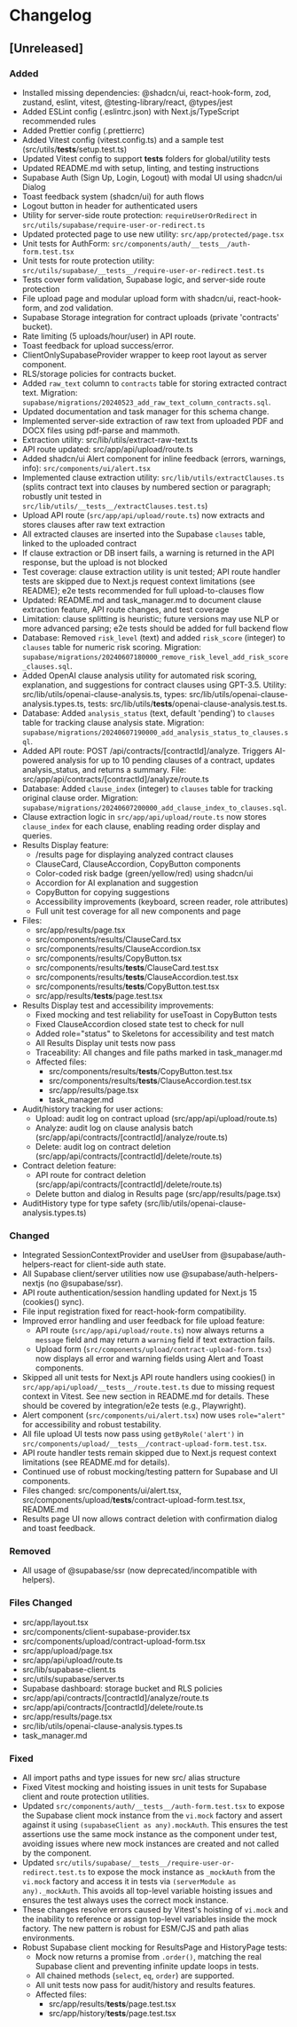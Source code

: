 # Changelog

## [Unreleased]

### Added

- Installed missing dependencies: @shadcn/ui, react-hook-form, zod, zustand, eslint, vitest, @testing-library/react, @types/jest
- Added ESLint config (.eslintrc.json) with Next.js/TypeScript recommended rules
- Added Prettier config (.prettierrc)
- Added Vitest config (vitest.config.ts) and a sample test (src/utils/**tests**/setup.test.ts)
- Updated Vitest config to support **tests** folders for global/utility tests
- Updated README.md with setup, linting, and testing instructions
- Supabase Auth (Sign Up, Login, Logout) with modal UI using shadcn/ui Dialog
- Toast feedback system (shadcn/ui) for auth flows
- Logout button in header for authenticated users
- Utility for server-side route protection: `requireUserOrRedirect` in `src/utils/supabase/require-user-or-redirect.ts`
- Updated protected page to use new utility: `src/app/protected/page.tsx`
- Unit tests for AuthForm: `src/components/auth/__tests__/auth-form.test.tsx`
- Unit tests for route protection utility: `src/utils/supabase/__tests__/require-user-or-redirect.test.ts`
- Tests cover form validation, Supabase logic, and server-side route protection
- File upload page and modular upload form with shadcn/ui, react-hook-form, and zod validation.
- Supabase Storage integration for contract uploads (private 'contracts' bucket).
- Rate limiting (5 uploads/hour/user) in API route.
- Toast feedback for upload success/error.
- ClientOnlySupabaseProvider wrapper to keep root layout as server component.
- RLS/storage policies for contracts bucket.
- Added `raw_text` column to `contracts` table for storing extracted contract text. Migration: `supabase/migrations/20240523_add_raw_text_column_contracts.sql`.
- Updated documentation and task manager for this schema change.
- Implemented server-side extraction of raw text from uploaded PDF and DOCX files using pdf-parse and mammoth.
- Extraction utility: src/lib/utils/extract-raw-text.ts
- API route updated: src/app/api/upload/route.ts
- Added shadcn/ui Alert component for inline feedback (errors, warnings, info): `src/components/ui/alert.tsx`
- Implemented clause extraction utility: `src/lib/utils/extractClauses.ts` (splits contract text into clauses by numbered section or paragraph; robustly unit tested in `src/lib/utils/__tests__/extractClauses.test.ts`)
- Upload API route (`src/app/api/upload/route.ts`) now extracts and stores clauses after raw text extraction
- All extracted clauses are inserted into the Supabase `clauses` table, linked to the uploaded contract
- If clause extraction or DB insert fails, a warning is returned in the API response, but the upload is not blocked
- Test coverage: clause extraction utility is unit tested; API route handler tests are skipped due to Next.js request context limitations (see README); e2e tests recommended for full upload-to-clauses flow
- Updated: README.md and task_manager.md to document clause extraction feature, API route changes, and test coverage
- Limitation: clause splitting is heuristic; future versions may use NLP or more advanced parsing; e2e tests should be added for full backend flow
- Database: Removed `risk_level` (text) and added `risk_score` (integer) to `clauses` table for numeric risk scoring. Migration: `supabase/migrations/20240607180000_remove_risk_level_add_risk_score_clauses.sql`.
- Added OpenAI clause analysis utility for automated risk scoring, explanation, and suggestions for contract clauses using GPT-3.5. Utility: src/lib/utils/openai-clause-analysis.ts, types: src/lib/utils/openai-clause-analysis.types.ts, tests: src/lib/utils/**tests**/openai-clause-analysis.test.ts.
- Database: Added `analysis_status` (text, default 'pending') to `clauses` table for tracking clause analysis state. Migration: `supabase/migrations/20240607190000_add_analysis_status_to_clauses.sql`.
- Added API route: POST /api/contracts/[contractId]/analyze. Triggers AI-powered analysis for up to 10 pending clauses of a contract, updates analysis_status, and returns a summary. File: src/app/api/contracts/[contractId]/analyze/route.ts
- Database: Added `clause_index` (integer) to `clauses` table for tracking original clause order. Migration: `supabase/migrations/20240607200000_add_clause_index_to_clauses.sql`.
- Clause extraction logic in `src/app/api/upload/route.ts` now stores `clause_index` for each clause, enabling reading order display and queries.
- Results Display feature:
  - /results page for displaying analyzed contract clauses
  - ClauseCard, ClauseAccordion, CopyButton components
  - Color-coded risk badge (green/yellow/red) using shadcn/ui
  - Accordion for AI explanation and suggestion
  - CopyButton for copying suggestions
  - Accessibility improvements (keyboard, screen reader, role attributes)
  - Full unit test coverage for all new components and page
- Files:
  - src/app/results/page.tsx
  - src/components/results/ClauseCard.tsx
  - src/components/results/ClauseAccordion.tsx
  - src/components/results/CopyButton.tsx
  - src/components/results/**tests**/ClauseCard.test.tsx
  - src/components/results/**tests**/ClauseAccordion.test.tsx
  - src/components/results/**tests**/CopyButton.test.tsx
  - src/app/results/**tests**/page.test.tsx
- Results Display test and accessibility improvements:
  - Fixed mocking and test reliability for useToast in CopyButton tests
  - Fixed ClauseAccordion closed state test to check for null
  - Added role="status" to Skeletons for accessibility and test match
  - All Results Display unit tests now pass
  - Traceability: All changes and file paths marked in task_manager.md
  - Affected files:
    - src/components/results/**tests**/CopyButton.test.tsx
    - src/components/results/**tests**/ClauseAccordion.test.tsx
    - src/app/results/page.tsx
    - task_manager.md
- Audit/history tracking for user actions:
  - Upload: audit log on contract upload (src/app/api/upload/route.ts)
  - Analyze: audit log on clause analysis batch (src/app/api/contracts/[contractId]/analyze/route.ts)
  - Delete: audit log on contract deletion (src/app/api/contracts/[contractId]/delete/route.ts)
- Contract deletion feature:
  - API route for contract deletion (src/app/api/contracts/[contractId]/delete/route.ts)
  - Delete button and dialog in Results page (src/app/results/page.tsx)
- AuditHistory type for type safety (src/lib/utils/openai-clause-analysis.types.ts)

### Changed

- Integrated SessionContextProvider and useUser from @supabase/auth-helpers-react for client-side auth state.
- All Supabase client/server utilities now use @supabase/auth-helpers-nextjs (no @supabase/ssr).
- API route authentication/session handling updated for Next.js 15 (cookies() sync).
- File input registration fixed for react-hook-form compatibility.
- Improved error handling and user feedback for file upload feature:
  - API route (`src/app/api/upload/route.ts`) now always returns a `message` field and may return a `warning` field if text extraction fails.
  - Upload form (`src/components/upload/contract-upload-form.tsx`) now displays all error and warning fields using Alert and Toast components.
- Skipped all unit tests for Next.js API route handlers using cookies() in `src/app/api/upload/__tests__/route.test.ts` due to missing request context in Vitest. See new section in README.md for details. These should be covered by integration/e2e tests (e.g., Playwright).
- Alert component (`src/components/ui/alert.tsx`) now uses `role="alert"` for accessibility and robust testability.
- All file upload UI tests now pass using `getByRole('alert')` in `src/components/upload/__tests__/contract-upload-form.test.tsx`.
- API route handler tests remain skipped due to Next.js request context limitations (see README.md for details).
- Continued use of robust mocking/testing pattern for Supabase and UI components.
- Files changed: src/components/ui/alert.tsx, src/components/upload/**tests**/contract-upload-form.test.tsx, README.md
- Results page UI now allows contract deletion with confirmation dialog and toast feedback.

### Removed

- All usage of @supabase/ssr (now deprecated/incompatible with helpers).

### Files Changed

- src/app/layout.tsx
- src/components/client-supabase-provider.tsx
- src/components/upload/contract-upload-form.tsx
- src/app/upload/page.tsx
- src/app/api/upload/route.ts
- src/lib/supabase-client.ts
- src/utils/supabase/server.ts
- Supabase dashboard: storage bucket and RLS policies
- src/app/api/contracts/[contractId]/analyze/route.ts
- src/app/api/contracts/[contractId]/delete/route.ts
- src/app/results/page.tsx
- src/lib/utils/openai-clause-analysis.types.ts
- task_manager.md

### Fixed

- All import paths and type issues for new src/ alias structure
- Fixed Vitest mocking and hoisting issues in unit tests for Supabase client and route protection utilities.
- Updated `src/components/auth/__tests__/auth-form.test.tsx` to expose the Supabase client mock instance from the `vi.mock` factory and assert against it using `(supabaseClient as any).mockAuth`. This ensures the test assertions use the same mock instance as the component under test, avoiding issues where new mock instances are created and not called by the component.
- Updated `src/utils/supabase/__tests__/require-user-or-redirect.test.ts` to expose the mock instance as `_mockAuth` from the `vi.mock` factory and access it in tests via `(serverModule as any)._mockAuth`. This avoids all top-level variable hoisting issues and ensures the test always uses the correct mock instance.
- These changes resolve errors caused by Vitest's hoisting of `vi.mock` and the inability to reference or assign top-level variables inside the mock factory. The new pattern is robust for ESM/CJS and path alias environments.
- Robust Supabase client mocking for ResultsPage and HistoryPage tests:
  - Mock now returns a promise from `.order()`, matching the real Supabase client and preventing infinite update loops in tests.
  - All chained methods (`select`, `eq`, `order`) are supported.
  - All unit tests now pass for audit/history and results features.
  - Affected files:
    - src/app/results/**tests**/page.test.tsx
    - src/app/history/**tests**/page.test.tsx
